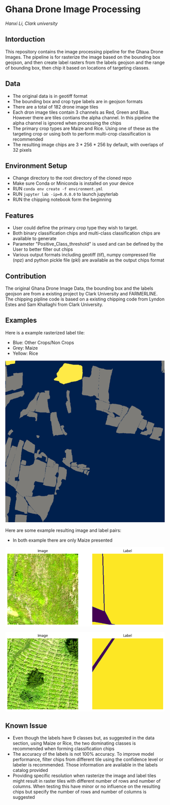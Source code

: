 # Ghana Drone Image Processing

_Hanxi Li, Clark university_

## Intorduction

This repository contains the image processing pipeline for the Ghana Drone Images. The pipeline is for rasterize the image based on the bounding box geojson, and then create label rasters from the labels geojson and the range of bounding box, then chip it based on locations of targeting classes.

## Data

- The original data is in geotiff format
- The bounding box and crop type labels are in geojson formats
- There are a total of 182 drone image tiles
- Each dron image tiles contain 3 channels as Red, Green and Blue. However there are tiles contians the alpha channel. In this pipeline the alpha channel is ignored when processing the chips
- The primary crop types are Maize and Rice. Using one of these as the targeting crop or using both to perform multi-crop classification is recommended
- The resulting image chips are 3 * 256 * 256 by default, with overlaps of 32 pixels

## Environment Setup

- Change directory to the root directory of the cloned repo
- Make sure Conda or Miniconda is installed on your device
- RUN ```conda env create -f environment.yml```
- RUN ```jupyter lab -ip=0.0.0.0``` to launch jupyterlab
- RUN the chipping notebook form the beginning

## Features

-  User could define the primary crop type they wish to target. 
-  Both binary classification chips and multi-class classification chips are available to generate
-  Parameter "Positive_Class_threshold" is used and can be defined by the User to better filter out chips
-  Various output formats including geotiff (tif), numpy compressed file (npz) and python pickle file (pkl) are available as the output chips format

## Contribution

The original Ghana Drone Image Data, the bounding box and the labels geojson are from a existing project by Clark University and FARMERLINE. The chipping pipline code is based on a existing chipping code from Lyndon Estes and Sam Khallaghi from Clark University.

## Examples

Here is a example rasterized label tile:

- Blue: Other Crops/Non Crops
- Grey: Maize
- Yellow: Rice

![Example Chip 1](example/../examples/example_raster_lbl.png)


Here are some example resulting image and label pairs:

- In both example there are only Maize presented

![Example Chip 1](examples/example_pair_1.png)

![Example Chip 2](examples/example_pair_2.png)

## Known Issue

- Even though the labels have 9 classes but, as suggested in the data section, using Maize or Rice, the two dominating classes is recommended when forming classification chips
- The accuracy of the labels is not 100% accuracy. To improve model performance, filter chips from different tile using the confidence level or labeler is recommended. Those information are available in the labels catalog provided
- Providing specific resolution when rasterize the image and label tiles might result in raster tiles with different number of rows and number of columns. When testing this have minor or no influence on the resulting chips but specify the number of rows and number of columns is suggested



